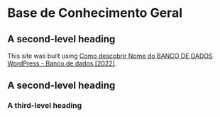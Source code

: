 # ﻿Base de Conhecimento Geral


## A second-level heading
This site was built using [Como descobrir Nome do BANCO DE DADOS WordPress - Banco de dados [2022]](https://youtu.be/O6L30izqB0U).

## A second-level heading

### A third-level heading


